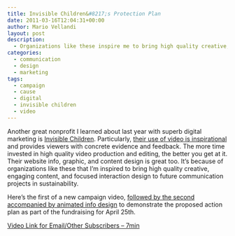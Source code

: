 ```yaml
---
title: Invisible Children&#8217;s Protection Plan
date: 2011-03-16T12:04:31+00:00
author: Mario Vellandi
layout: post
description:
  - Organizations like these inspire me to bring high quality creative, engaging content, and focused interaction design to future communication projects in sustainability
categories:
  - communication
  - design
  - marketing
tags:
  - campaign
  - cause
  - digital
  - invisible children
  - video
---
```

Another great nonprofit I learned about last year with superb digital marketing is [Invisible Children](http://www.invisiblechildren.com/). Particularly, [their use of video is inspirational](http://vimeo.com/invisible) and provides viewers with concrete evidence and feedback. The more time invested in high quality video production and editing, the better you get at it. Their website info, graphic, and content design is great too. It&#8217;s because of organizations like these that I&#8217;m inspired to bring high quality creative, engaging content, and focused interaction design to future communication projects in sustainability.

Here&#8217;s the first of a new campaign video, [followed by the second accompanied by animated info design](http://vimeo.com/20387605) to demonstrate the proposed action plan as part of the fundraising for April 25th.

[Video Link for Email/Other Subscribers &#8211; 7min](http://vimeo.com/20031808)
